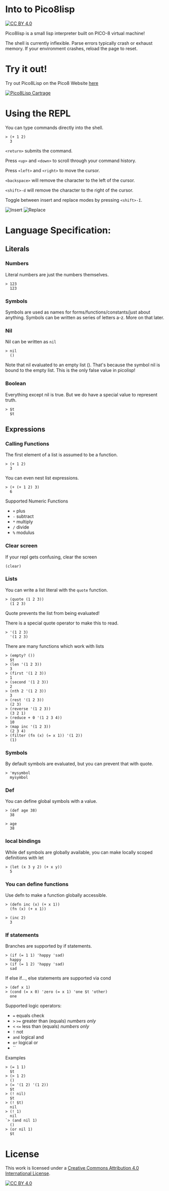 # Into to Pico8lisp

[![CC BY 4.0][cc-by-shield]][cc-by]

Pico8lisp is a small lisp interpreter built on PICO-8 virtual machine!

The shell is currently inflexible. Parse errors typically crash or exhaust memory.
If your environment crashes, reload the page to reset.

# Try it out!

Try out Pico8Lisp on the Pico8 Website [here](https://www.lexaloffle.com/bbs/?pid=96658#p)

[![Pico8Lisp Cartrage](pico8lisp.p8.png)](https://www.lexaloffle.com/bbs/?pid=96658#p)

# Using the REPL

You can type commands directly into the shell.
```
> (+ 1 2)
  3
```

`<return>` submits the command.

Press `<up>` and `<down>` to scroll through your command history.

Press `<left>` and `<right>` to move the cursor.

`<backspace>` will remove the character to the left of the cursor.

`<shift>-d` will remove the character to the right of the cursor.

Toggle between insert and replace modes by pressing `<shift>-I`.

![Insert](insert.gif) ![Replace](replace.gif)

# Language Specification:

## Literals

### Numbers

Literal numbers are just the numbers themselves.

```
> 123
  123
```
### Symbols
Symbols are used as names for forms/functions/constants/just about anything. Symbols can be written as series of letters a-z. More on that later.

### Nil
Nil can be written as `nil`

```
> nil
  ()
```

Note that nil evaluated to an empty list (). That's because the symbol nil is bound to the empty list. This is the only false value in picolisp!

### Boolean

Everything except nil is true.
But we do have a special value to represent truth.

```
> $t
  $t
```

## Expressions

### Calling Functions

The first element of a list is assumed to be a function.

```
> (+ 1 2)
  3
```
You can even nest list expressions.

```
> (+ (+ 1 2) 3)
  6
```

Supported Numeric Functions
* `+` plus
* `-` subtract
* `*` multiply
* `/` divide
* `%` modulus

### Clear screen
If your repl gets confusing, clear the screen

```
(clear)
```

### Lists

You can write a list literal with the `quote` function.

```
> (quote (1 2 3))
  (1 2 3)
```

Quote prevents the list from being evaluated!

There is a special quote operator to make this to read.

```
> '(1 2 3)
  '(1 2 3)
```

There are many functions which work with lists
```
> (empty? ())
  $t
> (len '(1 2 3))
  3
> (first '(1 2 3))
  1
> (second '(1 2 3))
  2
> (nth 2 '(1 2 3))
  3
> (rest '(1 2 3))
  (2 3)
> (reverse '(1 2 3))
  (3 2 1)
> (reduce + 0 '(1 2 3 4))
  10
> (map inc '(1 2 3))
  (2 3 4)
> (filter (fn (x) (= x 1)) '(1 2))
  (1)
```
### Symbols

By default symbols are evaluated, but you can prevent that with quote.

```
> 'mysymbol
  mysymbol
```

### Def
You can define global symbols with a value.

```
> (def age 38)
  38

> age
  38
```

### local bindings
While def symbols are globally available, you can make locally scoped definitions with let

```
> (let (x 3 y 2) (+ x y))
  5
```

### You can define functions
Use defn to make a function globally accessible.

```
> (defn inc (x) (+ x 1))
  (fn (x) (+ x 1))

> (inc 2)
  3
```

### If statements
Branches are supported by if statements.

```
> (if (= 1 1) 'happy 'sad)
  happy
> (if (= 1 2) 'happy 'sad)
  sad
```

If else if..., else statements are supported via cond

```
> (def x 1)
> (cond (= x 0) 'zero (= x 1) 'one $t 'other)
  one
```

Supported logic operators:
* `=` equals check
* `>` `>=` greater than (equals) *numbers only*
* `<` `<=` less than (equals) *numbers only*
* `!` not
* `and` logical and
* `or` logical or
* ``

Examples
```
> (= 1 1)
  $t
> (> 1 2)
  ()
> (= '(1 2) '(1 2))
  $t
> (! nil)
  $t
> (! $t)
  nil
> (! 1)
  nil
`> (and nil 1)
  ()
> (or nil 1)
  $t
```

# License

This work is licensed under a
[Creative Commons Attribution 4.0 International License][cc-by].

[![CC BY 4.0][cc-by-image]][cc-by]

[cc-by]: http://creativecommons.org/licenses/by/4.0/
[cc-by-image]: https://i.creativecommons.org/l/by/4.0/88x31.png
[cc-by-shield]: https://img.shields.io/badge/License-CC%20BY%204.0-lightgrey.svg


